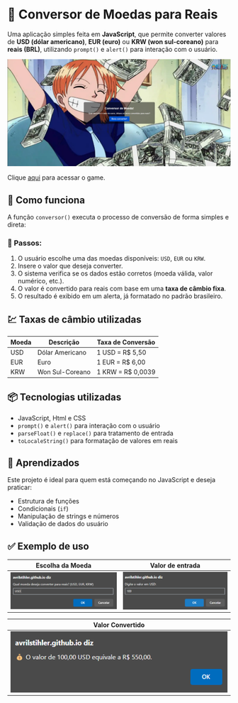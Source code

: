 # 💱 Conversor de Moedas para Reais

Uma aplicação simples feita em **JavaScript**, que permite converter valores de **USD (dólar americano)**, **EUR (euro)** ou **KRW (won sul-coreano)** para **reais (BRL)**, utilizando `prompt()` e `alert()` para interação com o usuário.

![Tela Inicial](images/tela.png)

Clique [aqui](https://avrilstihler.github.io/Conversor-de-Moeda/) para acessar o game.

## 🚀 Como funciona

A função `conversor()` executa o processo de conversão de forma simples e direta:

### 🧾 Passos:

1. O usuário escolhe uma das moedas disponíveis: `USD`, `EUR` ou `KRW`.
2. Insere o valor que deseja converter.
3. O sistema verifica se os dados estão corretos (moeda válida, valor numérico, etc.).
4. O valor é convertido para reais com base em uma **taxa de câmbio fixa**.
5. O resultado é exibido em um alerta, já formatado no padrão brasileiro.

## 💹 Taxas de câmbio utilizadas

| Moeda | Descrição          | Taxa de Conversão    |
|-------|--------------------|----------------------|
| USD   | Dólar Americano    | 1 USD = R$ 5,50      |
| EUR   | Euro               | 1 EUR = R$ 6,00      |
| KRW   | Won Sul-Coreano    | 1 KRW = R$ 0,0039    |

## 📦 Tecnologias utilizadas

- JavaScript, Html e CSS
- `prompt()` e `alert()` para interação com o usuário
- `parseFloat()` e `replace()` para tratamento de entrada
- `toLocaleString()` para formatação de valores em reais

## 🧠 Aprendizados

Este projeto é ideal para quem está começando no JavaScript e deseja praticar:

- Estrutura de funções
- Condicionais (`if`)
- Manipulação de strings e números
- Validação de dados do usuário

## ✅ Exemplo de uso

| Escolha da Moeda | Valor de entrada |
|---|---|
| ![Escolha da Moeda](images/moeda.png) | ![Valor](images/valor.png) |

|  Valor Convertido |
|---|
| ![Resultado](images/resultado.png) |

